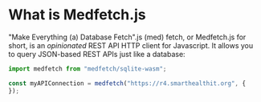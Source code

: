 # What is Medfetch.js

"Make Everything (a) Database Fetch".js (med) fetch, or Medfetch.js for short, is an 
*opinionated* REST API HTTP client for Javascript. It allows you to
query JSON-based REST APIs just like a database:

```ts
import medfetch from "medfetch/sqlite-wasm";

const myAPIConnection = medfetch("https://r4.smarthealthit.org", {
});
```